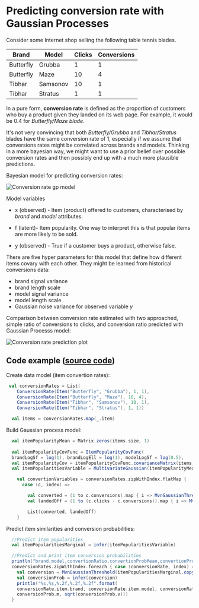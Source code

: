 # Predicting conversion rate with Gaussian Processes

Consider some Internet shop selling the following table tennis blades.

| Brand       | Model       | Clicks  | Conversions|
|-------------|-------------| --------|------------|
| Butterfly   | Grubba      |1        |1           |
| Butterfly   | Maze        |10       |4           |
| Tibhar      | Samsonov    |10       |1           |
| Tibhar      | Stratus     |1        |1           |

In a pure form, **conversion rate** is defined as the proportion of customers who buy a product given they landed on its web page. For example, it would be 0.4 for *Butterfly/Maze blade*. 

It's not very convincing  that both *Butterfly/Grubba* and *Tibhar/Stratus* blades have the same conversion rate of 1, especially if we assume that conversions rates might be correlated across brands and models. Thinking in a more bayesian way, we might want to use a prior belief over possible conversion rates and then possibly end up with a much more plausible predictions.

Bayesian model for predicting conversion rates:

![Conversion rate gp model](https://raw.github.com/danielkorzekwa/bayes-scala/master/doc/dsl_examples/conversionrate/conversion_rate_gp_model.png "Convertion rate gp model")

Model variables
* x (observed) - Item (product) offered to customers, characterised by *brand* and *model* attributes.

* f (latent)- Item popularity. One way to interpret this is that popular items are more likely to be sold.

* y (observed) - True if a customer buys a product, otherwise false.  

There are five hyper parameters for this model that define how different items covary with each other. They might be learned from historical conversions data: 
* brand signal variance
* brand length scale
* model signal variance
* model length scale
* Gaussian noise variance for observed variable *y*
  
Comparison between conversion rate estimated with two approached, simple ratio of conversions to clicks, and conversion ratio predicted with Gaussian Processs model:
   
![Conversion rate prediction plot](https://raw.github.com/danielkorzekwa/bayes-scala/master/doc/dsl_examples/conversionrate/conversion_rate_prediction_plot.png "Conversion rate prediction plot")

## Code example ([source code](https://github.com/danielkorzekwa/bayes-scala/blob/master/src/test/scala/dk/bayes/dsl/demo/conversionrate/ConversionRateTest.scala))
 
Create data model (item convertion rates):

```scala
 val conversionRates = List(
    ConversionRate(Item("Butterfly", "Grubba"), 1, 1),
    ConversionRate(Item("Butterfly", "Maze"), 10, 4),
    ConversionRate(Item("Tibhar", "Samsonov"), 10, 1),
    ConversionRate(Item("Tibhar", "Stratus"), 1, 1))

  val items = conversionRates.map(_.item)
```

Build Gaussian process model:


```scala
  val itemPopularityMean = Matrix.zeros(items.size, 1)
  
  val itemPopularityCovFunc = ItemPopularityCovFunc(
  brandLogSf = log(1), brandLogEll = log(1), modelLogSf = log(0.5),     modelLogEll = log(1))
  val itemPopularityCov = itemPopularityCovFunc.covarianceMatrix(items)
  val itemPopularitiesVariable = MultivariateGaussian(itemPopularityMean, itemPopularityCov)

    val convertionVariables = conversionRates.zipWithIndex.flatMap {
      case (c, index) =>

        val converted = (1 to c.conversions).map { i => MvnGaussianThreshold(itemPopularitiesVariable, index, exceeds = Some(true)) }
        val landedOff = (1 to (c.clicks - c.conversions)).map { i => MvnGaussianThreshold(itemPopularitiesVariable, index, exceeds = Some(false)) }

        List(converted, landedOff)
    }
```

Predict item similarities and conversion probabilities:


```scala  
  //Predict item popularities
  val itemPopularitiesMarginal = infer(itemPopularitiesVariable)

  //Predict and print item conversion probabilities
  println("brand,model,convertionRatio,convertionProbMean,convertionProbStdDev")
  conversionRates.zipWithIndex.foreach { case (conversionRate, index) =>
    val conversion = MvnGaussianThreshold(itemPopularitiesMarginal.copy(), index)
    val conversionProb = infer(conversion)
    println("%s,%s,%.2f,%.2f,%.2f".format(
    conversionRate.item.brand, conversionRate.item.model, conversionRate.conversions.toDouble / conversionRate.clicks,
    conversionProb.m, sqrt(conversionProb.v)))
  }
```